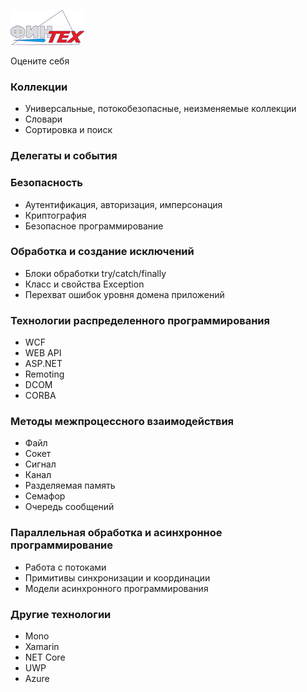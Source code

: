 ![](media/logofintech.png)

Оцените себя

### Коллекции
-   Универсальные, потокобезопасные, неизменяемые коллекции
-   Словари
-   Сортировка и поиск

### Делегаты и события

### Безопасность
-   Аутентификация, авторизация, имперсонация
-   Криптография
-   Безопасное программирование

### Обработка и создание исключений

-   Блоки обработки try/catch/finally
-   Класс и свойства Exception
-   Перехват ошибок уровня домена приложений

### Технологии распределенного программирования

-   WCF
-   WEB API
-   ASP.NET
-   Remoting
-   DCOM
-   CORBA

### Методы межпроцессного взаимодействия

-   Файл
-   Сокет
-   Сигнал
-   Канал
-   Разделяемая память
-   Семафор
-   Очередь сообщений

### Параллельная обработка и асинхронное программирование

-   Работа с потоками
-   Примитивы синхронизации и координации
-   Модели асинхронного программирования

### Другие технологии

-   Mono
-   Xamarin
-   NET Core
-   UWP
-   Azure